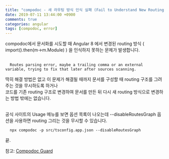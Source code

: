 ```yaml
---
title: "compodoc - 새 라우팅 방식 인식 실패 (Fail to Understand New Routing Structure)"
date: 2019-07-11 13:44:00 +0900
comments: true
categories: angular
tags: [compodoc, error]
---
```




compodoc에서 문서화를 시도할 때 Angular 8 에서 변경된 routing 방식 ( import().then(m->m.Module) ) 을 인식하지 못하는 문제가 발생합니다.<br><br>


      Routes parsing error, maybe a trailing comma or an external variable, trying to fix that later after sources scanning.


딱히 해결 방법은 없고 이 문제가 해결될 때까지 문서를 구성할 때 routing 구조를 그려주는 것을 무시하도록 하거나 <br>코드를 기존 routing 구조로 변경하여 문서를 만든 뒤 다시 새 routing 방식으로 변경하는 방법 밖에는 없습니다.<br><br>


공식 사이트의 Usage 메뉴를 보면 옵션 목록이 나오는데 --disableRoutesGraph 옵션을 사용하면 routing 그리는 것을 무시할 수 있습니다.<br>

      npx compodoc -p src/tsconfig.app.json --disableRoutesGraph 


끝.

참고: [Compodoc Guard](https://compodoc.app/guides/usage.html)